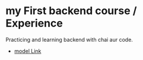 # my First backend course / Experience

Practicing and learning backend with chai aur code.
- [model Link](https://app.eraser.io/workspace/YtPqZ1VogxGy1jzIDkzj)